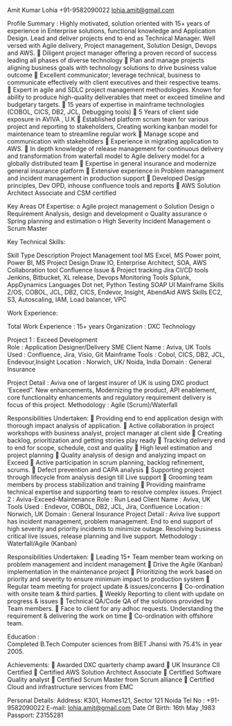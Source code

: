 Amit Kumar Lohia					+91-9582090022
										lohia.amit@gmail.com

Profile Summary :
Highly motivated, solution oriented with 15+ years of experience in Enterprise solutions, functional knowledge and Application Design. Lead and deliver projects end to end as Technical Manager. Well versed with Agile delivery, Project management, Solution Design, Devops and AWS. 
	Diligent project manager offering a proven record of success leading all phases of diverse technology
	Plan and manage projects aligning business goals with technology solutions to drive business value outcome
	Excellent communicator; leverage technical, business to communicate effectively with client executives and their respective teams.
	Expert in agile and SDLC project management methodologies. Known for ability to produce high-quality deliverables that meet or exceed timeline and budgetary targets.
	15 years of expertise in mainframe technologies (COBOL, CICS, DB2, JCL, Debugging tools)
	5 Years of client side exposure in AVIVA , U.K
	Established platform scrum team for various project and reporting to stakeholders, Creating working kanban model for maintenance team to streamline regular work
	Manage scope and communication with stakeholders
	Experience in migrating application to AWS.
	In depth knowledge of release management for continuous delivery and transformation from waterfall model to Agile delivery model for a globally distributed team
	Expertise in general insurance and modernize general insurance platform
	Extensive experience in Problem management and incident management in production support
	Developed Design principles, Dev OPD, inhouse confluence tools and reports
	AWS Solution Architect Associate and CSM certified

Key Areas Of Expertise:
o	Agile project management
o	Solution Design	o	Requirement Analysis, design and development	o	Quality assurance
o	Spring planning and estimation
	o	High Severity Incident Management	o	Scrum Master



Key Technical Skills: 

Skill Type	Description
Project Management tool	MS Excel, MS Power point, Power BI, MS Project
Design 	Draw IO, Enterprise Architect, SOA, AWS
Collaboration tool	Confluence 
Issue & Project tracking	Jira
CI/CD tools	Jenkins, Bitbucket, XL release, Devops
Monitoring Tools	Splunk, AppDynamics
Languages	Dot net, Python
Testing	SOAP UI
Mainframe Skills	Z/OS, COBOL, JCL, DB2, CICS, Endevor, Insight, AbendAid
AWS Skills	EC2, S3, Autoscaling, IAM, Load balancer, VPC

Work Experience:

Total Work Experience : 15+ years 
Organization : DXC Technology


Project 1 	: Exceed Development  
Role		: Application Designer/Delivery SME
Client Name	: Aviva, UK 
Tools Used	: Confluence, Jira, Visio, Git 
Mainframe Tools : Cobol, CICS, DB2, JCL, Endevour,Insight 
Location 	: Norwich, UK/ Noida, India
Domain	: General Insurance

Project Detail : Aviva one of largest insurer of UK is using DXC product ‘Exceed”. New enhancements, Modernizing the product, API enablement, core functionality enhancements and regulatory requirement delivery is focus of this project. 
Methodology : Agile (Scrum)/Waterfall

Responsibilities Undertaken: 
	Providing end to end application design with thorough impact analysis of application. 
	Active collaboration in project workshops with business analyst, project manager at client side
	Creating backlog, prioritization and getting stories play ready
	Tracking delivery end to end for scope, schedule, cost and quality
	High level estimation and project planning
	Quality analysis of design and analyzing impact on Exceed
	Active participation in scrum planning, backlog refinement, scrums.
	Defect prevention and CAPA analysis
	Supporting project through lifecycle from analysis design till Live support
	Grooming team members by process stabilization and training
	Providing mainframe technical expertise and supporting team to resolve complex issues.
Project 2 : Aviva-Exceed-Maintenance
Role		: Run Lead
Client Name	: Aviva, UK 
Tools Used	: Endevor, COBOL, DB2, JCL, Jira, Confluence
Location 	: Norwich, UK
Domain	: General Insurance
Project Detail : Aviva live support has incident management, problem management. End to end support of high severity and priority incidents to minimize outage. Resolving business critical live issues, release planning and live support. 
Methodology 	: Waterfall/Agile (Kanban)
	 
Responsibilities Undertaken: 
	Leading 15+ Team member team working on problem management and incident management
	Drive the Agile (Kanban) implementation in the maintenance project
	Prioritizing the work based on priority and severity to ensure minimum impact to production system
	Regular team meeting for project update & issues/concerns
	Co-ordination with onsite team & third parties.
	Weekly Reporting to client with update on progress & issues
	Technical QA/Code QA of the solutions provided by Team members.
	Face to client for any adhoc requests. Understanding the requirement & delivering the work on time
	Co-ordination with offshore team.



Education :     
Completed B.Tech Computer sciences from BIET Jhansi with 75.4% in year 2005.
   


Achievements:
	Awarded DXC quarterly champ award
	UK Insurance CII Certified
	Certified AWS Solution Architect Associate
	Certified Software Quality analyst
	Certified Scrum Master from Scrum alliance
	Certified Cloud and infrastructure services from EMC




Personal Details:
Address:                K301, Homes121, Sector 121 Noida
 Tel No :                 +91-9582090022
 E-mail:                  lohia.amit@gmail.com
 Date Of Birth:      16th  May ,1983
 Passport:               Z3155281	
